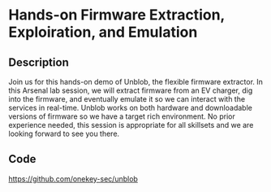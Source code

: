 # Hands-on Firmware Extraction, Exploiration, and Emulation

## Description
Join us for this hands-on demo of Unblob, the flexible firmware extractor. In this Arsenal lab session, we will extract firmware from an EV charger, dig into the firmware, and eventually emulate it so we can interact with the services in real-time. Unblob works on both hardware and downloadable versions of firmware so we have a target rich environment. No prior experience needed, this session is appropriate for all skillsets and we are looking forward to see you there.

## Code
https://github.com/onekey-sec/unblob
